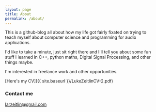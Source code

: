 ```yaml
---
layout: page
title: About
permalink: /about/
---
```


This is a github-blog all about how my life got fairly fixated on trying to teach myself about computer science and programming for audio applications. 

I'd like to take a minute, just sit right there and I'll tell you about some fun stuff I learned in C++, python maths, Digital Signal Processing, and other things maybe. 

I'm interested in freelance work and other opportunities.

[Here's my CV]({{ site.baseurl }}/LukeZeitlinCV-2.pdf)


### Contact me

[larzeitlin@gmail.com](mailto:larzeitlin@gmail.com)